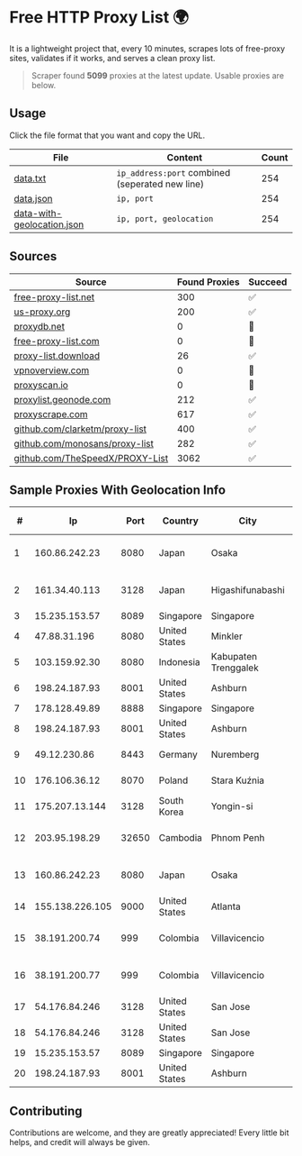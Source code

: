 
# Free HTTP Proxy List 🌍

It is a lightweight project that, every 10 minutes, scrapes lots of free-proxy sites, validates if it works, and serves a clean proxy list.


> Scraper found **5099** proxies at the latest update. Usable proxies are below.

## Usage

Click the file format that you want and copy the URL.


|File|Content|Count|
|----|-------|-----|
|[data.txt](https://raw.githubusercontent.com/themiralay/Proxy-List-World/master/data.txt)|`ip_address:port` combined (seperated new line)|254|
|[data.json](https://raw.githubusercontent.com/themiralay/Proxy-List-World/master/data.json)|`ip, port`|254|
|[data-with-geolocation.json](https://raw.githubusercontent.com/themiralay/Proxy-List-World/master/data-with-geolocation.json)|`ip, port, geolocation`|254|

## Sources

|Source|Found Proxies|Succeed|
|------|-------------|-------|
|[free-proxy-list.net](https://free-proxy-list.net)|300|✅|
|[us-proxy.org](https://www.us-proxy.org)|200|✅|
|[proxydb.net](http://proxydb.net)|0|🚫|
|[free-proxy-list.com](https://free-proxy-list.com/?page=&port=&type%5B%5D=http&type%5B%5D=https&up_time=0&search=Search)|0|🚫|
|[proxy-list.download](https://www.proxy-list.download/HTTP)|26|✅|
|[vpnoverview.com](https://vpnoverview.com/privacy/anonymous-browsing/free-proxy-servers)|0|🚫|
|[proxyscan.io](https://www.proxyscan.io)|0|🚫|
|[proxylist.geonode.com](https://proxylist.geonode.com/api/proxy-list?limit=300&page=1&sort_by=lastChecked&sort_type=desc&protocols=http,https)|212|✅|
|[proxyscrape.com](https://api.proxyscrape.com/v2/?request=displayproxies&protocol=http&timeout=10000&country=all&ssl=all&anonymity=all)|617|✅|
|[github.com/clarketm/proxy-list](https://raw.githubusercontent.com/clarketm/proxy-list/master/proxy-list-raw.txt)|400|✅|
|[github.com/monosans/proxy-list](https://raw.githubusercontent.com/monosans/proxy-list/main/proxies/http.txt)|282|✅|
|[github.com/TheSpeedX/PROXY-List](https://raw.githubusercontent.com/TheSpeedX/PROXY-List/master/http.txt)|3062|✅|


## Sample Proxies With Geolocation Info

|#|Ip|Port|Country|City|Internet Service Provider|
|-|--|----|-------|----|-------------------------|
|1|160.86.242.23|8080|Japan|Osaka|Sony Network Communications Inc|
|2|161.34.40.113|3128|Japan|Higashifunabashi|NTT PC Communications, Inc.|
|3|15.235.153.57|8089|Singapore|Singapore|OVH Hosting|
|4|47.88.31.196|8080|United States|Minkler|Alibaba.com LLC|
|5|103.159.92.30|8080|Indonesia|Kabupaten Trenggalek|PT Chandela Lintas Media|
|6|198.24.187.93|8001|United States|Ashburn|Secured Servers LLC|
|7|178.128.49.89|8888|Singapore|Singapore|DigitalOcean, LLC|
|8|198.24.187.93|8001|United States|Ashburn|Secured Servers LLC|
|9|49.12.230.86|8443|Germany|Nuremberg|Hetzner Online GmbH|
|10|176.106.36.12|8070|Poland|Stara Kuźnia|KRUCZNET Sp. z o.o.|
|11|175.207.13.144|3128|South Korea|Yongin-si|Korea Telecom|
|12|203.95.198.29|32650|Cambodia|Phnom Penh|Today Communication Co., Ltd|
|13|160.86.242.23|8080|Japan|Osaka|Sony Network Communications Inc|
|14|155.138.226.105|9000|United States|Atlanta|The Constant Company|
|15|38.191.200.74|999|Colombia|Villavicencio|Hola Telecomunicacines Colombia S.A.S|
|16|38.191.200.77|999|Colombia|Villavicencio|Hola Telecomunicacines Colombia S.A.S|
|17|54.176.84.246|3128|United States|San Jose|Amazon.com, Inc.|
|18|54.176.84.246|3128|United States|San Jose|Amazon.com, Inc.|
|19|15.235.153.57|8089|Singapore|Singapore|OVH Hosting|
|20|198.24.187.93|8001|United States|Ashburn|Secured Servers LLC|



## Contributing

Contributions are welcome, and they are greatly appreciated! Every
little bit helps, and credit will always be given.

